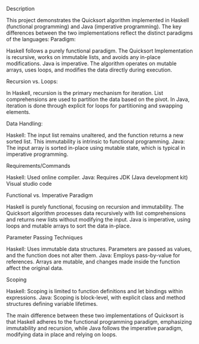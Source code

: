Description

This project demonstrates the Quicksort algorithm implemented in Haskell (functional programming) and Java (imperative programming). The key differences between the two implementations reflect the distinct paradigms of the languages:
Paradigm:

Haskell follows a purely functional paradigm. The Quicksort Implementation is recursive, works on immutable lists, and avoids any in-place modifications.
Java is imperative. The algorithm operates on mutable arrays, uses loops, and modifies the data directly during execution.

Recursion vs. Loops:

In Haskell, recursion is the primary mechanism for iteration. List comprehensions are used to partition the data based on the pivot.
In Java, iteration is done through explicit for loops for partitioning and swapping elements.

Data Handling:

Haskell: The input list remains unaltered, and the function returns a new sorted list. This immutability is intrinsic to functional programming.
Java: The input array is sorted in-place using mutable state, which is typical in imperative programming.

Requirements/Commands

  Haskell:
		Used online compiler.
	Java:
		Requires JDK (Java development kit)
		Visual studio code

Functional vs. Imperative Paradigm

Haskell is purely functional, focusing on recursion and immutability. The Quicksort algorithm processes data recursively with list comprehensions and returns new lists without modifying the input.
Java is imperative, using loops and mutable arrays to sort the data in-place.

Parameter Passing Techniques

Haskell: Uses immutable data structures. Parameters are passed as values, and the function does not alter them.
Java: Employs pass-by-value for references. Arrays are mutable, and changes made inside the function affect the original data.

Scoping

Haskell: Scoping is limited to function definitions and let bindings within expressions.
Java: Scoping is block-level, with explicit class and method structures defining variable lifetimes.

The main difference between these two implementations of Quicksort is that Haskell adheres to the functional programming paradigm, emphasizing immutability and recursion, while Java follows the imperative paradigm, modifying data in place and relying on loops.

